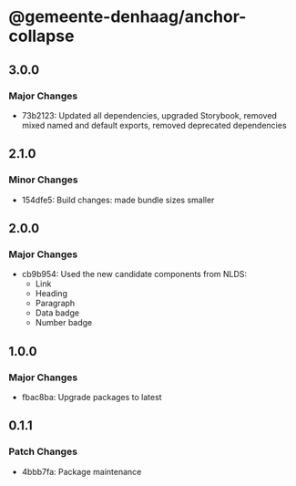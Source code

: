 # @gemeente-denhaag/anchor-collapse

## 3.0.0

### Major Changes

- 73b2123: Updated all dependencies, upgraded Storybook, removed mixed named and default exports, removed deprecated dependencies

## 2.1.0

### Minor Changes

- 154dfe5: Build changes: made bundle sizes smaller

## 2.0.0

### Major Changes

- cb9b954: Used the new candidate components from NLDS:
  - Link
  - Heading
  - Paragraph
  - Data badge
  - Number badge

## 1.0.0

### Major Changes

- fbac8ba: Upgrade packages to latest

## 0.1.1

### Patch Changes

- 4bbb7fa: Package maintenance
